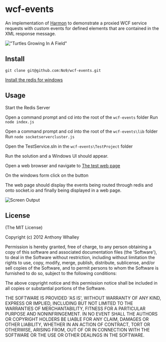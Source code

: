 # wcf-events

An implementation of [Harmon](https://github.com/No9/harmon) to demonstrate a proxied WCF service requests with custom events for defined elements that are contained in the XML response message.

!["Turtles Growing In A Field"](https://raw.github.com/No9/wcf-events/master/docs/images/smallbrownturtles.png)

## Install
```
git clone git@github.com:No9/wcf-events.git 
```
[Install the redis for windows](https://github.com/MSOpenTech/Redis "Redis Windows")

## Usage

Start the Redis Server

Open a command prompt and cd into the root of the ```wcf-events``` folder 
Run ```node index.js``` 

Open a command prompt and cd into the root of the ```wcf-events\lib``` folder 
Run ```node socketservercluster.js```

Open the TestService.sln in the ```wcf-events\TestProject``` folder 

Run the solution and a Windows UI should appear.

Open a web browser and navigate to [The test web page](http://localhost:10001/WebPage1.aspx)

On the windows form click on the button

The web page should display the events being routed through redis and onto socket.io and finally being displayed in a web page.


![Screen Output](https://raw.github.com/No9/wcf-events/master/docs/images/output.png)

## License

(The MIT License)

Copyright (c) 2012 Anthony Whalley

Permission is hereby granted, free of charge, to any person obtaining a copy of this software and associated documentation files (the 'Software'), to deal in the Software without restriction, including without limitation the rights to use, copy, modify, merge, publish, distribute, sublicense, and/or sell copies of the Software, and to permit persons to whom the Software is furnished to do so, subject to the following conditions:

The above copyright notice and this permission notice shall be included in all copies or substantial portions of the Software.

THE SOFTWARE IS PROVIDED 'AS IS', WITHOUT WARRANTY OF ANY KIND, EXPRESS OR IMPLIED, INCLUDING BUT NOT LIMITED TO THE WARRANTIES OF MERCHANTABILITY, FITNESS FOR A PARTICULAR PURPOSE AND NONINFRINGEMENT. IN NO EVENT SHALL THE AUTHORS OR COPYRIGHT HOLDERS BE LIABLE FOR ANY CLAIM, DAMAGES OR OTHER LIABILITY, WHETHER IN AN ACTION OF CONTRACT, TORT OR OTHERWISE, ARISING FROM, OUT OF OR IN CONNECTION WITH THE SOFTWARE OR THE USE OR OTHER DEALINGS IN THE SOFTWARE.
